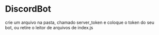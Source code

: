 # DiscordBot

crie um arquivo na pasta, chamado server_token e coloque o token do seu bot,
ou retire o leitor de arquivos de index.js